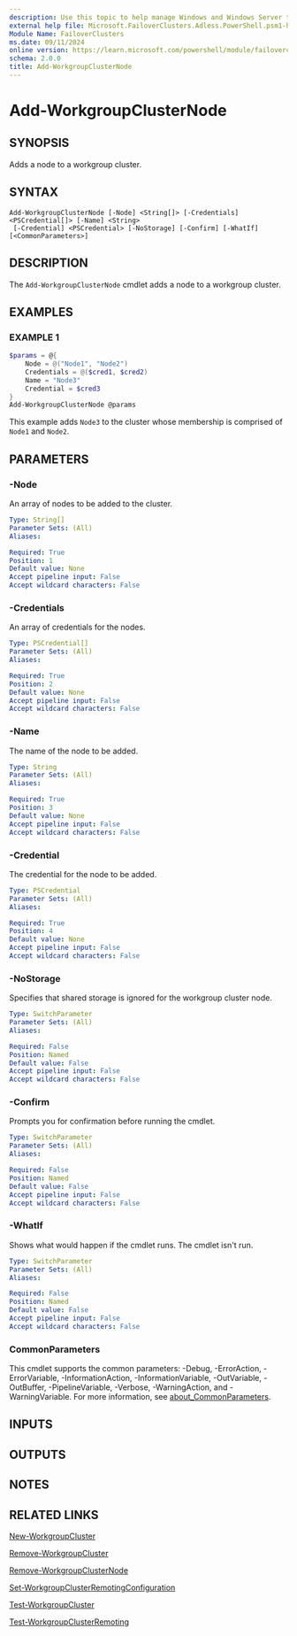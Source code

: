 ```yaml
---
description: Use this topic to help manage Windows and Windows Server technologies with Windows PowerShell.
external help file: Microsoft.FailoverClusters.Adless.PowerShell.psm1-help.xml
Module Name: FailoverClusters
ms.date: 09/11/2024
online version: https://learn.microsoft.com/powershell/module/failoverclusters/add-workgroupclusternode?view=windowsserver2025-ps&wt.mc_id=ps-gethelp
schema: 2.0.0
title: Add-WorkgroupClusterNode
---
```


# Add-WorkgroupClusterNode

## SYNOPSIS
Adds a node to a workgroup cluster.

## SYNTAX

```
Add-WorkgroupClusterNode [-Node] <String[]> [-Credentials] <PSCredential[]> [-Name] <String>
 [-Credential] <PSCredential> [-NoStorage] [-Confirm] [-WhatIf] [<CommonParameters>]
```

## DESCRIPTION

The `Add-WorkgroupClusterNode` cmdlet adds a node to a workgroup cluster.

## EXAMPLES

### EXAMPLE 1

```powershell
$params = @{
    Node = @("Node1", "Node2")
    Credentials = @($cred1, $cred2)
    Name = "Node3"
    Credential = $cred3
}
Add-WorkgroupClusterNode @params
```

This example adds `Node3` to the cluster whose membership is comprised of `Node1` and `Node2`.

## PARAMETERS

### -Node

An array of nodes to be added to the cluster.

```yaml
Type: String[]
Parameter Sets: (All)
Aliases:

Required: True
Position: 1
Default value: None
Accept pipeline input: False
Accept wildcard characters: False
```

### -Credentials

An array of credentials for the nodes.

```yaml
Type: PSCredential[]
Parameter Sets: (All)
Aliases:

Required: True
Position: 2
Default value: None
Accept pipeline input: False
Accept wildcard characters: False
```

### -Name

The name of the node to be added.

```yaml
Type: String
Parameter Sets: (All)
Aliases:

Required: True
Position: 3
Default value: None
Accept pipeline input: False
Accept wildcard characters: False
```

### -Credential

The credential for the node to be added.

```yaml
Type: PSCredential
Parameter Sets: (All)
Aliases:

Required: True
Position: 4
Default value: None
Accept pipeline input: False
Accept wildcard characters: False
```

### -NoStorage

Specifies that shared storage is ignored for the workgroup cluster node.

```yaml
Type: SwitchParameter
Parameter Sets: (All)
Aliases:

Required: False
Position: Named
Default value: False
Accept pipeline input: False
Accept wildcard characters: False
```

### -Confirm

Prompts you for confirmation before running the cmdlet.

```yaml
Type: SwitchParameter
Parameter Sets: (All)
Aliases:

Required: False
Position: Named
Default value: False
Accept pipeline input: False
Accept wildcard characters: False
```

### -WhatIf

Shows what would happen if the cmdlet runs. The cmdlet isn't run.

```yaml
Type: SwitchParameter
Parameter Sets: (All)
Aliases:

Required: False
Position: Named
Default value: False
Accept pipeline input: False
Accept wildcard characters: False
```

### CommonParameters

This cmdlet supports the common parameters: -Debug, -ErrorAction, -ErrorVariable,
-InformationAction, -InformationVariable, -OutVariable, -OutBuffer, -PipelineVariable, -Verbose,
-WarningAction, and -WarningVariable. For more information, see
[about_CommonParameters](/powershell/module/microsoft.powershell.core/about/about_commonparameters).

## INPUTS

## OUTPUTS

## NOTES

## RELATED LINKS

[New-WorkgroupCluster](new-workgroupcluster.md)

[Remove-WorkgroupCluster](remove-workgroupcluster.md)

[Remove-WorkgroupClusterNode](remove-workgroupclusternode.md)

[Set-WorkgroupClusterRemotingConfiguration](set-workgroupclusterremotingconfiguration.md)

[Test-WorkgroupCluster](test-workgroupcluster.md)

[Test-WorkgroupClusterRemoting](test-workgroupclusterremoting.md)
